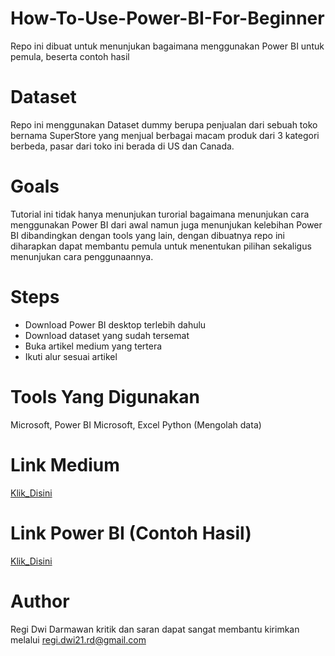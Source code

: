 # How-To-Use-Power-BI-For-Beginner
Repo ini dibuat untuk menunjukan bagaimana menggunakan Power BI untuk pemula, beserta contoh hasil

# Dataset
Repo ini menggunakan Dataset dummy berupa penjualan dari sebuah toko bernama SuperStore yang menjual berbagai macam produk dari 3 kategori berbeda, pasar dari toko ini berada di US dan Canada.


# Goals

Tutorial ini tidak hanya menunjukan turorial bagaimana menunjukan cara menggunakan Power BI dari awal namun juga menunjukan kelebihan Power BI dibandingkan dengan tools yang lain, dengan dibuatnya repo ini diharapkan dapat membantu pemula untuk menentukan pilihan sekaligus menunjukan cara penggunaannya.

# Steps

- Download Power BI desktop terlebih dahulu
- Download dataset yang sudah tersemat
- Buka artikel medium yang tertera
- Ikuti alur sesuai artikel


# Tools Yang Digunakan

Microsoft, Power BI
Microsoft, Excel
Python (Mengolah data)

# Link Medium

[Klik_Disini](https://medium.com/@regi.dwi21.rd/bingung-memilih-platform-pertama-yang-cocok-untuk-visualisasi-data-90e9a1bf7f2f)

# Link Power BI (Contoh Hasil)
[Klik_Disini]([(https://app.powerbi.com/groups/me/reports/5cab464e-5800-459f-ad1a-393b606d553f/471294c55200707a89ba?experience=power-bi)])

# Author

Regi Dwi Darmawan kritik dan saran dapat sangat membantu kirimkan melalui regi.dwi21.rd@gmail.com



